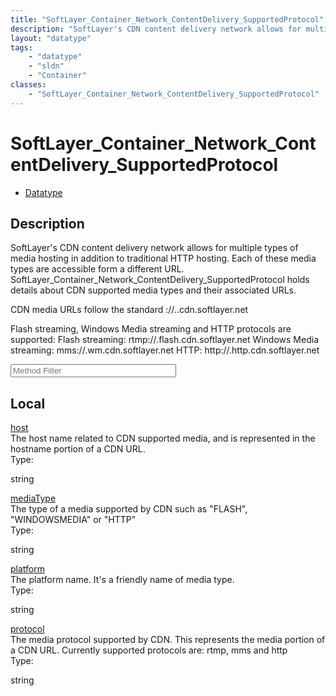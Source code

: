 ```yaml
---
title: "SoftLayer_Container_Network_ContentDelivery_SupportedProtocol"
description: "SoftLayer's CDN content delivery network allows for multiple types of media hosting in addition to traditional HTTP host... "
layout: "datatype"
tags:
    - "datatype"
    - "sldn"
    - "Container"
classes:
    - "SoftLayer_Container_Network_ContentDelivery_SupportedProtocol"
---
```


# SoftLayer_Container_Network_ContentDelivery_SupportedProtocol
<div id='service-datatype'>
    <ul id='sldn-reference-tabs'>
        <li id='datatype'> <a href='/reference/datatypes/SoftLayer_Container_Network_ContentDelivery_SupportedProtocol' >Datatype</a></li>
    </ul>
</div>

## Description 
SoftLayer's CDN content delivery network allows for multiple types of media hosting in addition to traditional HTTP hosting. Each of these media types are accessible form a different URL. SoftLayer_Container_Network_ContentDelivery_SupportedProtocol holds details about CDN supported media types and their associated URLs. 

CDN media URLs follow the standard <protocol>://<cdn-name>.<platform-name>.cdn.softlayer.net 

Flash streaming, Windows Media streaming and HTTP protocols are supported: Flash streaming: <nowiki>rtmp://<cdn-name>.flash.cdn.softlayer.net</nowiki> Windows Media streaming: <nowiki>mms://<cdn-name>.wm.cdn.softlayer.net</nowiki> HTTP: <nowiki>http://<cdn-name>.http.cdn.softlayer.net</nowiki> 
<!-- Service Filer BEGIN -->
<div class="view-filters">
        <div class="clearfix">
            <div class="search-input-box">
                <input placeholder="Method Filter" onkeyup="titleSearch(inputId='prop-input', divId='properties', elementClass='prop-row')" 
                    type="text" id="prop-input" value="" size="30" maxlength="128" class="form-text">
            </div>
        </div>
</div>
<!-- Service Filer END -->

<div id="properties" class="content">
    <div id="localProperties" class="prop-content" >
        <h2>Local</h2>
                <div class='prop-row views-row'>
            <span class='views-field-title'><a href="#host" name=host>host</a></span>
            <div class='views-field-body'>The host name related to CDN supported media, and is represented in the hostname portion of a CDN URL. </div>
            <span class="type-label">Type:</span> <div class='type-content'><p>string</p></div>
        </div>
                <div class='prop-row views-row'>
            <span class='views-field-title'><a href="#mediaType" name=mediaType>mediaType</a></span>
            <div class='views-field-body'>The type of a media supported by CDN such as "FLASH", "WINDOWSMEDIA" or "HTTP" </div>
            <span class="type-label">Type:</span> <div class='type-content'><p>string</p></div>
        </div>
                <div class='prop-row views-row'>
            <span class='views-field-title'><a href="#platform" name=platform>platform</a></span>
            <div class='views-field-body'>The platform name. It's a friendly name of media type. </div>
            <span class="type-label">Type:</span> <div class='type-content'><p>string</p></div>
        </div>
                <div class='prop-row views-row'>
            <span class='views-field-title'><a href="#protocol" name=protocol>protocol</a></span>
            <div class='views-field-body'>The media protocol supported by CDN. This represents the media portion of a CDN URL.  Currently supported protocols are: rtmp, mms and http </div>
            <span class="type-label">Type:</span> <div class='type-content'><p>string</p></div>
        </div>
            </div>
    </div>


